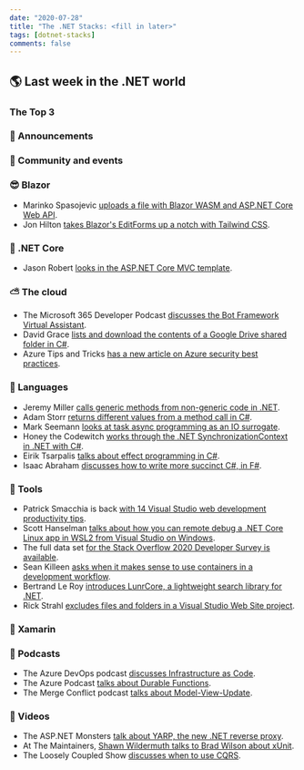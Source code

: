```yaml
---
date: "2020-07-28"
title: "The .NET Stacks: <fill in later>"
tags: [dotnet-stacks]
comments: false
---
```


## 🌎 Last week in the .NET world

### The Top 3

### 📢 Announcements


### 📅 Community and events


### 😎 Blazor

* Marinko Spasojevic [uploads a file with Blazor WASM and ASP.NET Core Web API](https://code-maze.com/blazor-webassembly-file-upload/).
* Jon Hilton [takes Blazor's EditForms up a notch with Tailwind CSS](https://jonhilton.net/pimp-up-blazor-edit-forms-with-tailwind-css/).

### 🚀 .NET Core

* Jason Robert [looks in the ASP.NET Core MVC template](https://espressocoder.com/2020/07/27/whats-in-the-asp-net-core-mvc-template/).

### ⛅ The cloud

* The Microsoft 365 Developer Podcast [discusses the Bot Framework Virtual Assistant](https://www.m365devpodcast.com/e/bot-framework-virtual-assistant-with-dewain-robinson-and-gary-pretty/).
* David Grace [lists and download the contents of a Google Drive shared folder in C#](https://markheath.net/post/list-and-download-google-drive-cs).
* Azure Tips and Tricks [has a new article on Azure security best practices](https://microsoft.github.io/AzureTipsAndTricks/blog/tip272.html).

### 📔 Languages

* Jeremy Miller [calls generic methods from non-generic code in .NET](https://jeremydmiller.com/2020/07/27/calling-generic-methods-from-non-generic-code-in-net/).
* Adam Storr [returns different values from a method call in C#](https://adamstorr.azurewebsites.net/blog/returning-different-values-from-a-method-call).
* Mark Seemann [looks at task async programming as an IO surrogate](https://blog.ploeh.dk/2020/07/27/task-asynchronous-programming-as-an-io-surrogate/).
* Honey the Codewitch [works through the .NET SynchronizationContext in .NET with C#](https://www.codeproject.com/Articles/5274751/Understanding-the-SynchronizationContext-in-NET-wi).
* Eirik Tsarpalis [talks about effect programming in C#](https://eiriktsarpalis.wordpress.com/2020/07/20/effect-programming-in-csharp/).
* Isaac Abraham [discusses how to write more succinct C#, in F#](https://www.compositional-it.com/news-blog/writing-more-succinct-c-in-f-part-1/).

### 🔧 Tools

* Patrick Smacchia is back [with 14 Visual Studio web development productivity tips](https://blog.ndepend.com/14-visual-studio-web-development-productivity-tips/).
* Scott Hanselman [talks about how you can remote debug a .NET Core Linux app in WSL2 from Visual Studio on Windows](https://www.hanselman.com/blog/OfficialSupportForRemoteDebuggingANETCoreLinuxAppInWSL2FromVisualStudioOnWindows.aspx).
* The full data set [for the Stack Overflow 2020 Developer Survey is available](https://stackoverflow.blog/2020/07/27/public-data-release-of-stack-overflows-2020-developer-survey/).
* Sean Killeen [asks when it makes sense to use containers in a development workflow](https://seankilleen.com/2020/07/when-does-it-make-sense-to-use-containers/).
* Bertrand Le Roy [introduces LunrCore, a lightweight search library for .NET](https://weblogs.asp.net/bleroy/lunrcore).
* Rick Strahl [excludes files and folders in a Visual Studio Web Site project](https://weblog.west-wind.com/posts/2020/Jul/25/Excluding-Files-and-Folders-in-Visual-Studio-Web-Site-Project).

### 📱 Xamarin


### 🎤 Podcasts

* The Azure DevOps podcast [discusses Infrastructure as Code](http://azuredevopspodcast.clear-measure.com/joe-duffy-on-infrastructure-as-code-episode-99).
* The Azure Podcast [talks about Durable Functions](http://azpodcast.azurewebsites.net/post/Episode-339-Durable-Functions).
* The Merge Conflict podcast [talks about Model-View-Update](https://www.mergeconflict.fm/212).


### 🎥 Videos

* The ASP.NET Monsters [talk about YARP, the new .NET reverse proxy](https://www.youtube.com/watch?v=3hOzV_-k-LM).
* At The Maintainers, [Shawn Wildermuth talks to Brad Wilson about xUnit](http://wildermuth.com/2020/07/27/The-Maintainers-Brad-Wilson-and-xUnit).
* The Loosely Coupled Show [discusses when to use CQRS](https://www.youtube.com/watch?v=bX5KRmzkokE).


